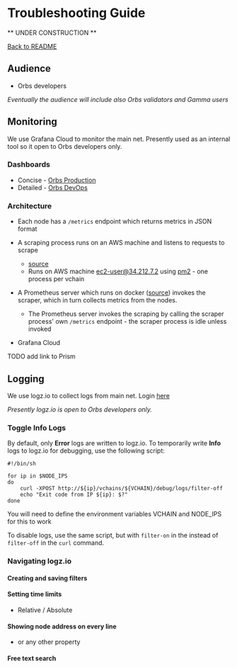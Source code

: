 # Troubleshooting Guide

** UNDER CONSTRUCTION **

[Back to README](README.md)

## Audience

* Orbs developers

*Eventually the audience will include also Orbs validators and Gamma users*

## Monitoring

We use Grafana Cloud to monitor the main net.
Presently used as an internal tool so it open to Orbs developers only.

### Dashboards

* Concise - [Orbs Production](https://orbsnetwork.grafana.net/d/a-3pW-3mk/orbs-production?orgId=1&refresh=15s&from=now-3h&to=now)
* Detailed - [Orbs DevOps](https://orbsnetwork.grafana.net/d/Eqvddt3iz/orbs-devops?orgId=1&refresh=15s&from=now-3h&to=now)

### Architecture

* Each node has a `/metrics` endpoint which returns metrics in JSON format
* A scraping process runs on an AWS machine and listens to requests to scrape
    * [source](https://github.com/orbs-network/metrics-processor/blob/master/src/prometheus-client.ts)
    * Runs on AWS machine ec2-user@34.212.7.2 using [pm2](http://pm2.keymetrics.io/) - one process per vchain
* A Prometheus server which runs on docker ([source](https://github.com/orbs-network/metrics-processor/blob/master/run-prometheus-docker.sh)) invokes the scraper, which in turn collects metrics from the nodes.
    * The Prometheus server invokes the scraping by calling the scraper process' own `/metrics` endpoint - the scraper process is idle unless invoked
    
* Grafana Cloud

TODO add link to Prism

## Logging

We use logz.io to collect logs from main net.
Login [here](https://app.logz.io/#/dashboard/kibana/discover/4501ce90-4638-11e9-b5c5-c306d6d38229?_g=())

*Presently logz.io is open to Orbs developers only.*

### Toggle Info Logs

By default, only **Error** logs are written to logz.io. To temporarily write **Info** logs to logz.io for debugging, use the following script: 

```
#!/bin/sh

for ip in $NODE_IPS
do
	curl -XPOST http://${ip}/vchains/${VCHAIN}/debug/logs/filter-off
	echo "Exit code from IP ${ip}: $?"
done

```

You will need to define the environment variables VCHAIN and NODE_IPS for this to work

To disable logs, use the same script, but with `filter-on` in the instead of `filter-off` in the `curl` command.

### Navigating logz.io

#### Creating and saving filters

#### Setting time limits
* Relative / Absolute

#### Showing node address on every line
* or any other property 

#### Free text search


